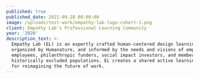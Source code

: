 ```yaml
---
published: true
published_date: 2021-09-28 00:00:00
image: /uploads/test-work/empathy-lab-logo-cohort-1.png
client: Empathy Lab's Professional Learning Community
year: '2020'
description_text: >-
  Empathy Lab (EL) is an expertly crafted human-centered design learning space,
  organized by Humanature, and informed by the needs and visions of employers,
  employees, philanthropic funders, social impact investors, and members of
  historically excluded populations. EL creates a shared active learning space
  for reimagining the future of work.
---
```




